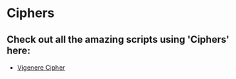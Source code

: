 # Ciphers

## Check out all the amazing scripts using 'Ciphers' here:

- [Vigenere Cipher](https://github.com/prathimacode-hub/PyAlgo-Tree/tree/main/Ciphers/Vigen%C3%A8re%20Cipher)


